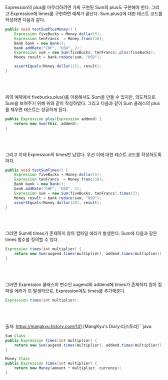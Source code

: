 Expression의 plus를 마무리하려면 가짜 구현된 Sum의 plus도 구현해야 한다. 그리고 Expression에 times를 구현하면 예제가 끝난다.
Sum.plus()에 대한 테스트 코드를 작성하면 다음과 같다.

```java
public void testSumPlusMoney() {
    Expression fiveBucks = Money.dollar(5);
    Expression tenFrancs  = Money.franc(10);
    Bank bank = new Bank();
    bank.addRate("CHF", "USD", 2);
    Expression sum = new Sum(fiveBucks, tenFrancs).plus(fiveBucks);
    Money result = bank.reduce(sum, "USD");

    assertEquals(Money.dollar(15), result);
}
```



<br><br><br>
위의 예제에서 fivebucks.plus()를 이용해서도 Sum을 만들 수 있지만, 의도적으로 Sum을 보여주기 위해 위와 같이 작성하였다.
그리고 다음과 같이 Sum 클래스의 plus를 채우면 테스트는 성공하게 된다.

```java
public Expression plus(Expression addend) {
    return new Sum(this, addend);
}
```



<br><br><br>
그리고 이제 Expression의 times만 남았다. 우선 이에 대한 테스트 코드를 작성하도록 하자.
```java
public void testSumTimes() {
    Expression fiveBucks = Money.dollar(5);
    Expression tenFrancs  = Money.franc(10);
    Bank bank = new Bank();
    bank.addRate("CHF", "USD", 2);
    Expression sum = new Sum(fiveBucks, tenFrancs).times(2);
    Money result = bank.reduce(sum, "USD");
    assertEquals(Money.dollar(20), result);
}
```



<br><br><br>
그러면 Sum에 times가 존재하지 않아 컴파일 에러가 발생한다. Sum에 다음과 같은 times 함수를 정의할 수 있다.

```java
Expression times(int multiplier) {
    return new Sum(augend.times(multiplier), addend.times(multiplier));
}
```



<br><br><br>
그러면 Expression 클래스의 변수인 augend와 addend에 times가 존재하지 않아 컴파일 에러가 또 발생하므로, Expression에도 times를 추가해준다.
```java
Expression times(int multiplier);
```


<br><br><br>
출처: https://mangkyu.tistory.com/141 [MangKyu's Diary:티스토리]```java
```java
Sum Class
public Expression times(int multiplier) {
    return new Sum(augend.times(multiplier), addend.times(multiplier));
}

Money Class
public Expression times(int multiplier) {
    return new Money(amount * multiplier, currency);
}
```
